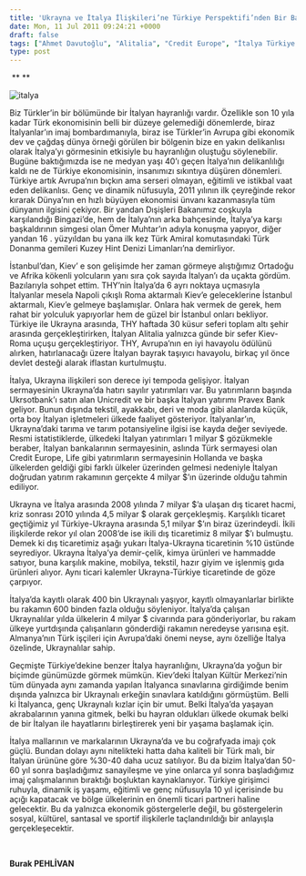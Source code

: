 ```yaml
---
title: 'Ukrayna ve İtalya İlişkileri’ne Türkiye Perspektifi’nden Bir Bakış'
date: Mon, 11 Jul 2011 09:24:21 +0000
draft: false
tags: ["Ahmet Davutoğlu", "Alitalia", "Credit Europe", "İtalya Türkiye İlişkileri", "İtalya Ukrayna İlişkileri", "İtalya-Ukrayna Dış Ticareti", "İtalyan Kültür Merkezi", "Ömer Muhtar", "Pravex Bank", "Ukrayna Dış İlişkileri", "Ukrsotbank", "Uluslarası İlişkiler", "Unicredit"]
type: post
---
```






















 **
**




![](http://img.woodex.ua/data/news/img/20090327/148_86853.jpg "italya")


Biz Türkler’in bir bölümünde bir İtalyan hayranlığı vardır. Özellikle son 10 yıla kadar Türk ekonomisinin belli bir düzeye gelemediği dönemlerde, biraz İtalyanlar’ın imaj bombardımanıyla, biraz ise Türkler’in Avrupa gibi ekonomik dev ve çağdaş dünya örneği görülen bir bölgenin bize en yakın delikanlısı olarak İtalya’yı görmesinin etkisiyle bu hayranlığın oluştuğu söylenebilir. Bugüne baktığımızda ise ne medyan yaşı 40’ı geçen İtalya’nın delikanlılığı kaldı ne de Türkiye ekonomisinin, insanımızı sıkıntıya düşüren dönemleri. Türkiye artık Avrupa’nın bıçkın ama serseri olmayan, eğitimli ve istikbal vaat eden delikanlısı. Genç ve dinamik nüfusuyla, 2011 yılının ilk çeyreğinde rekor kırarak Dünya’nın en hızlı büyüyen ekonomisi ünvanı kazanmasıyla tüm dünyanın ilgisini çekiyor. Bir yandan Dışişleri Bakanımız coşkuyla karşılandığı Bingazi’de, hem de İtalya’nın arka bahçesinde, İtalya’ya karşı başkaldırının simgesi olan Ömer Muhtar’ın adıyla konuşma yapıyor, diğer yandan 16 . yüzyıldan bu yana ilk kez Türk Amiral komutasındaki Türk Donanma gemileri Kuzey Hint Denizi Limanları’na demirliyor.

İstanbul’dan, Kiev’ e son gelişimde her zaman görmeye alıştığımız Ortadoğu ve Afrika kökenli yolcuların yanı sıra çok sayıda İtalyan’ı da uçakta gördüm. Bazılarıyla sohpet ettim. THY’nin İtalya’da 6 ayrı noktaya uçmasıyla İtalyanlar mesela Napoli çıkışlı Roma aktarmalı Kiev’e geleceklerine İstanbul aktarmalı, Kiev’e gelmeye başlamışlar. Onlara hak vermek de gerek, hem rahat bir yolculuk yapıyorlar hem de güzel bir İstanbul onları bekliyor. Türkiye ile Ukrayna arasında, THY haftada 30 küsur seferi toplam altı şehir arasında gerçekleştirirken, İtalyan Alitalia yalnızca günde bir sefer Kiev-Roma uçuşu gerçekleştiriyor. THY, Avrupa’nın en iyi havayolu ödülünü alırken, hatırlanacağı üzere İtalyan bayrak taşıyıcı havayolu, birkaç yıl önce devlet desteği alarak iflastan kurtulmuştu.

İtalya, Ukrayna ilişkileri son derece iyi tempoda gelişiyor. İtalyan sermayesinin Ukrayna’da hatırı sayılır yatırımları var. Bu yatırımların başında Ukrsotbank’ı satın alan Unicredit ve bir başka İtalyan yatırımı Pravex Bank geliyor. Bunun dışında tekstil, ayakkabı, deri ve moda gibi alanlarda küçük, orta boy İtalyan işletmeleri ülkede faaliyet gösteriyor. İtalyanlar’ın, Ukrayna’daki tarıma ve tarım potansiyeline ilgisi ise kayda değer seviyede. Resmi istatistiklerde, ülkedeki İtalyan yatırımları 1 milyar $ gözükmekle beraber, İtalyan bankalarının sermayesinin, aslında Türk sermayesi olan Credit Europe, Life gibi yatırımların sermayesinin Hollanda ve başka ülkelerden geldiği gibi farklı ülkeler üzerinden gelmesi nedeniyle İtalyan doğrudan yatırım rakamının gerçekte 4 milyar $’ın üzerinde olduğu tahmin ediliyor.

Ukrayna ve İtalya arasında 2008 yılında 7 milyar $’a ulaşan dış ticaret hacmi, kriz sonrası 2010 yılında 4,5 milyar $ olarak gerçekleşmiş. Karşılıklı ticaret geçtiğimiz yıl Türkiye-Ukrayna arasında 5,1 milyar $’ın biraz üzerindeydi. İkili ilişkilerde rekor yıl olan 2008’de ise ikili dış ticaretimiz 8 milyar $’ı bulmuştu. Demek ki dış ticaretimiz aşağı yukarı İtalya-Ukrayna ticaretinin %10 üstünde seyrediyor. Ukrayna İtalya’ya demir-çelik, kimya ürünleri ve hammadde satıyor, buna karşılık makine, mobilya, tekstil, hazır giyim ve işlenmiş gıda ürünleri alıyor. Aynı ticari kalemler Ukrayna-Türkiye ticaretinde de göze çarpıyor.

İtalya’da kayıtlı olarak 400 bin Ukraynalı yaşıyor, kayıtlı olmayanlarlar birlikte bu rakamın 600 binden fazla olduğu söyleniyor. İtalya’da çalışan Ukraynalılar yılda ülkelerin 4 milyar $ civarında para gönderiyorlar, bu rakam ülkeye yurtdışında çalışanların gönderdiği rakamın neredeyse yarısına eşit. Almanya’nın Türk işçileri için Avrupa’daki önemi neyse, aynı özelliğe İtalya özelinde, Ukraynalılar sahip.

Geçmişte Türkiye’dekine benzer İtalya hayranlığını, Ukrayna’da yoğun bir biçimde günümüzde görmek mümkün. Kiev’deki İtalyan Kültür Merkezi’nin tüm dünyada aynı zamanda yapılan İtalyanca sınavlarına girdiğimde benim dışında yalnızca bir Ukraynalı erkeğin sınavlara katıldığını görmüştüm. Belli ki İtalyanca, genç Ukraynalı kızlar için bir umut. Belki İtalya’da yaşayan akrabalarının yanına gitmek, belki bu hayran oldukları ülkede okumak belki de bir İtalyan ile hayatlarını birleştirerek yeni bir yaşama başlamak için.

İtalya mallarının ve markalarının Ukrayna’da ve bu coğrafyada imajı çok güçlü. Bundan dolayı aynı nitelikteki hatta daha kaliteli bir Türk malı, bir İtalyan ürününe göre %30-40 daha ucuz satılıyor. Bu da bizim İtalya’dan 50-60 yıl sonra başladığımız sanayileşme ve yine onlarca yıl sonra başladığımız imaj çalışmalarının bıraktığı boşluktan kaynaklanıyor. Türkiye girişimci ruhuyla, dinamik iş yaşamı, eğitimli ve genç nüfusuyla 10 yıl içerisinde bu açığı kapatacak ve bölge ülkelerinin en önemli ticari partneri haline gelecektir. Bu da yalnızca ekonomik göstergelerle değil, bu göstergelerin sosyal, kültürel, santasal ve sportif ilişkilerle taçlandırıldığı bir anlayışla gerçekleşecektir.

 

**Burak PEHLİVAN**


